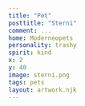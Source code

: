 ```yaml
---
title: "Pet"
posttitle: "Sterni"
comment: ...
home: Moderneopets
personality: trashy
spirit: kind
x: 2
y: 40
image: sterni.png
tags: pets
layout: artwork.njk
---
```


